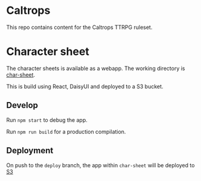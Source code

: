 # Caltrops

This repo contains content for the Caltrops TTRPG ruleset.

# Character sheet

The character sheets is available as a webapp. The working directory is [char-sheet](./char-sheet/).

This is build using React, DaisyUI and deployed to a S3 bucket.

## Develop

Run `npm start` to debug the app.

Run `npm run build` for a production compilation.

## Deployment

On push to the `deploy` branch, the app within `char-sheet` will be deployed to [S3](
http://caltrops-bucket.s3-website-ap-southeast-2.amazonaws.com/)
